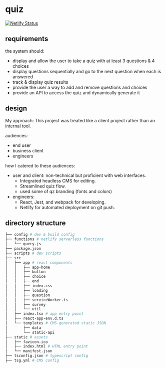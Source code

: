 # quiz

[![Netlify Status](https://api.netlify.com/api/v1/badges/8915e506-ec17-42f1-8e9a-d01514675ee1/deploy-status)](https://app.netlify.com/sites/q-quiz/deploys)

## requirements

the system should:

- display and allow the user to take a quiz with at least 3 questions & 4 choices
- display questions sequentially and go to the next question when each is answered
- track & display quiz results
- provide the user a way to add and remove questions and choices
- provide an API to access the quiz and dynamically generate it

## design

My approach: This project was treated like a client project rather than an internal tool.

audiences:

- end user
- business client
- engineers

how I catered to these audiences:

- user and client: non-technical but proficient with web interfaces.
  - Integrated headless CMS for editing.
  - Streamlined quiz flow.
  - used some of qz branding (fonts and colors)
- engineers:
  - React, Jest, and webpack for developing.
  - Netlify for automated deployment on git push.

## directory structure

```bash
├── config # dev & build config
├── functions # netlify serverless functions
│   └── query.js
├── package.json
├── scripts # dev scripts
├── src
│   ├── app # react components
│   │   ├── app-home
│   │   ├── button
│   │   ├── choice
│   │   ├── end
│   │   ├── index.css
│   │   ├── loading
│   │   ├── question
│   │   ├── serviceWorker.ts
│   │   ├── survey
│   │   └── util
│   ├── index.tsx # app entry point
│   ├── react-app-env.d.ts
│   └── templates # CMS-generated static JSON
│       ├── data
│       └── static-api
├── static # assets
│   ├── favicon.ico
│   ├── index.html # HTML entry point
│   └── manifest.json
├── tsconfig.json # typescript config
├── tsg.yml # CMS config
```
